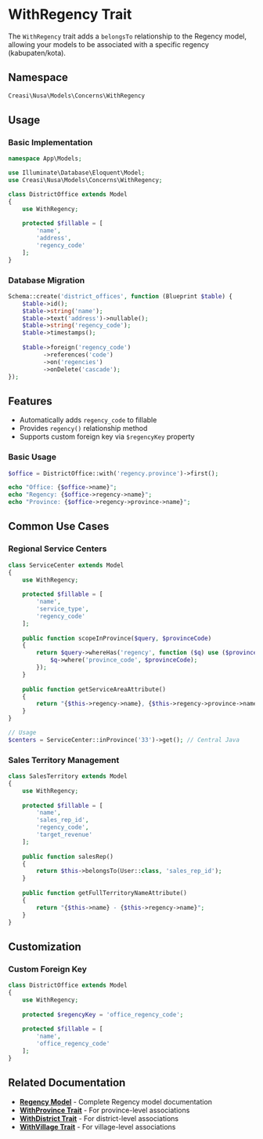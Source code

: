 # WithRegency Trait

The `WithRegency` trait adds a `belongsTo` relationship to the Regency model, allowing your models to be associated with a specific regency (kabupaten/kota).

## Namespace

```php
Creasi\Nusa\Models\Concerns\WithRegency
```

## Usage

### Basic Implementation

```php
namespace App\Models;

use Illuminate\Database\Eloquent\Model;
use Creasi\Nusa\Models\Concerns\WithRegency;

class DistrictOffice extends Model
{
    use WithRegency;
    
    protected $fillable = [
        'name',
        'address',
        'regency_code'
    ];
}
```

### Database Migration

```php
Schema::create('district_offices', function (Blueprint $table) {
    $table->id();
    $table->string('name');
    $table->text('address')->nullable();
    $table->string('regency_code');
    $table->timestamps();
    
    $table->foreign('regency_code')
          ->references('code')
          ->on('regencies')
          ->onDelete('cascade');
});
```

## Features

- Automatically adds `regency_code` to fillable
- Provides `regency()` relationship method
- Supports custom foreign key via `$regencyKey` property

### Basic Usage

```php
$office = DistrictOffice::with('regency.province')->first();

echo "Office: {$office->name}";
echo "Regency: {$office->regency->name}";
echo "Province: {$office->regency->province->name}";
```

## Common Use Cases

### Regional Service Centers

```php
class ServiceCenter extends Model
{
    use WithRegency;
    
    protected $fillable = [
        'name',
        'service_type',
        'regency_code'
    ];
    
    public function scopeInProvince($query, $provinceCode)
    {
        return $query->whereHas('regency', function ($q) use ($provinceCode) {
            $q->where('province_code', $provinceCode);
        });
    }
    
    public function getServiceAreaAttribute()
    {
        return "{$this->regency->name}, {$this->regency->province->name}";
    }
}

// Usage
$centers = ServiceCenter::inProvince('33')->get(); // Central Java
```

### Sales Territory Management

```php
class SalesTerritory extends Model
{
    use WithRegency;
    
    protected $fillable = [
        'name',
        'sales_rep_id',
        'regency_code',
        'target_revenue'
    ];
    
    public function salesRep()
    {
        return $this->belongsTo(User::class, 'sales_rep_id');
    }
    
    public function getFullTerritoryNameAttribute()
    {
        return "{$this->name} - {$this->regency->name}";
    }
}
```

## Customization

### Custom Foreign Key

```php
class DistrictOffice extends Model
{
    use WithRegency;
    
    protected $regencyKey = 'office_regency_code';
    
    protected $fillable = [
        'name',
        'office_regency_code'
    ];
}
```

## Related Documentation

- **[Regency Model](/en/api/models/regency)** - Complete Regency model documentation
- **[WithProvince Trait](/en/api/concerns/with-province)** - For province-level associations
- **[WithDistrict Trait](/en/api/concerns/with-district)** - For district-level associations
- **[WithVillage Trait](/en/api/concerns/with-village)** - For village-level associations
